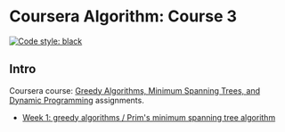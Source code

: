 # Coursera Algorithm: Course 3

[![Code style: black](https://img.shields.io/badge/code%20style-black-000000.svg)](https://github.com/psf/black)

## Intro

Coursera course: [Greedy Algorithms, Minimum Spanning Trees, and Dynamic Programming](https://www.coursera.org/learn/algorithms-greedy/home/welcome) assignments.

- [Week 1: greedy algorithms / Prim's minimum spanning tree algorithm](./week1)

